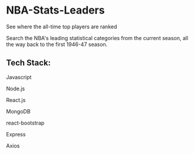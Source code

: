 # NBA-Stats-Leaders
See where the all-time top players are ranked

Search the NBA's leading statistical categories from the current season, all the way back to the first 1946-47 season.

## Tech Stack:
Javascript

Node.js

React.js

MongoDB

react-bootstrap

Express

Axios
